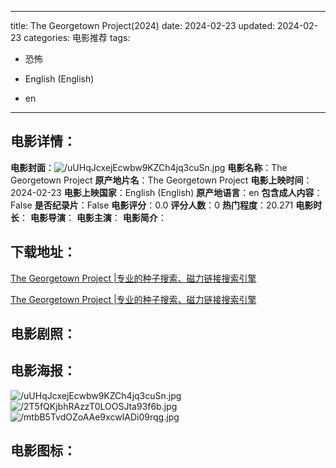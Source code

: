 
---
title: The Georgetown Project(2024)
date: 2024-02-23
updated: 2024-02-23
categories: 电影推荐
tags:
- 恐怖

- English (English)
- en
---


> 

## **电影详情**：

**电影封面**：<img src="https://image.tmdb.org/t/p/w200/uUHqJcxejEcwbw9KZCh4jq3cuSn.jpg" alt="/uUHqJcxejEcwbw9KZCh4jq3cuSn.jpg" title="/uUHqJcxejEcwbw9KZCh4jq3cuSn.jpg">
**电影名称**：The Georgetown Project
**原产地片名**：The Georgetown Project
**电影上映时间**：2024-02-23
**电影上映国家**：English (English)
**原产地语言**：en
**包含成人内容**：False
**是否纪录片**：False
**电影评分**：0.0
**评分人数**：0
**热门程度**：20.271
**电影时长**：
**电影导演**：
**电影主演**：
**电影简介**：

## **下载地址**：
[The Georgetown Project |专业的种子搜索、磁力链接搜索引擎](https://movie.amd794.com:2083/?search=The%20Georgetown%20Project&ordering=&mode=match_phrase&page_size=10&page=1)

[The Georgetown Project |专业的种子搜索、磁力链接搜索引擎](https://movie.amd794.com:2083/?search=The%20Georgetown%20Project&ordering=&mode=match_phrase&page_size=10&page=1)
 

## **电影剧照**：


## **电影海报**：
<img src="https://image.tmdb.org/t/p/original/uUHqJcxejEcwbw9KZCh4jq3cuSn.jpg" alt="/uUHqJcxejEcwbw9KZCh4jq3cuSn.jpg" title="/uUHqJcxejEcwbw9KZCh4jq3cuSn.jpg"><img src="https://image.tmdb.org/t/p/original/2T5fQKjbhRAzzT0LOOSJta93f6b.jpg" alt="/2T5fQKjbhRAzzT0LOOSJta93f6b.jpg" title="/2T5fQKjbhRAzzT0LOOSJta93f6b.jpg"><img src="https://image.tmdb.org/t/p/original/mtbB5TvdOZoAAe9xcwIADi09rqg.jpg" alt="/mtbB5TvdOZoAAe9xcwIADi09rqg.jpg" title="/mtbB5TvdOZoAAe9xcwIADi09rqg.jpg">

## **电影图标**：


